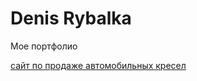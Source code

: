 # Denis Rybalka
Мое портфолио

[сайт по продаже автомобильных кресел](https://denisrybalka.github.io/kreslo/)
